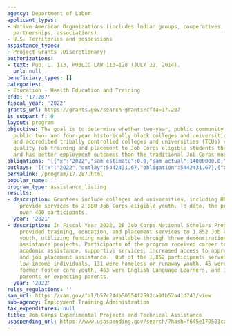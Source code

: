 ```yaml
---
agency: Department of Labor
applicant_types:
- Native American Organizations (includes lndian groups, cooperatives, corporations,
  partnerships, associations)
- U.S. Territories and possessions
assistance_types:
- Project Grants (Discretionary)
authorizations:
- text: Pub. L. 113, PUBLIC LAW 113–128 (JULY 22, 2014).
  url: null
beneficiary_types: []
categories:
- Education - Health Education and Training
cfda: '17.287'
fiscal_year: '2022'
grants_url: https://grants.gov/search-grants?cfda=17.287
is_subpart_f: 0
layout: program
objective: The goal is to determine whether two-year, public community colleges; accredited,
  public two- and four-year historically black colleges and universities (HBCUs);
  and accredited tribally controlled colleges and universities (TCUs) can provide
  quality job training and placement to Job Corps eligible students that is less costly
  and has better employment outcomes than the traditional Job Corps model.
obligations: '[{"x":"2022","sam_estimate":0.0,"sam_actual":14000000.0,"usa_spending_actual":14196963.0},{"x":"2023","sam_estimate":1000000.0,"sam_actual":0.0,"usa_spending_actual":1137579.0},{"x":"2024","sam_estimate":20000000.0,"sam_actual":0.0,"usa_spending_actual":-2003620.98}]'
outlays: '[{"x":"2022","outlay":5442431.67,"obligation":5442431.67},{"x":"2023","outlay":845483.87,"obligation":1057654.0},{"x":"2024","outlay":0.0,"obligation":3500000.0}]'
permalink: /program/17.287.html
popular_name: ''
program_type: assistance_listing
results:
- description: Grantees include colleges and universities, including HBCUs that will
    provide services to 2,080 Job Corps eligible youth. To date, the program has served
    over 400 participants.
  year: '2021'
- description: In Fiscal Year 2022, 28 Job Corps National Scholars Program grantees
    provided training, education, and placement services to 1,852 Job Corps eligible
    youth, utilizing funding made available through three demonstration and technical
    assistance projects. Participants of the program received career technical training,
    academic assistance, supportive services, increased access to apprenticeship programs,
    and job placement assistance.  Out of the 1,852 participants served, 1,567 were
    low-income individuals, 131 were homeless or runaway youth, 45 were current or
    former foster care youth, 463 were English Language Learners, and 119 were single
    parents or expecting parents.
  year: '2022'
rules_regulations: ''
sam_url: https://sam.gov/fal/b57c24da50554f2592ca9fb52a41d743/view
sub-agency: Employment Training Administration
tax_expenditures: null
title: Job Corps Experimental Projects and Technical Assistance
usaspending_url: https://www.usaspending.gov/search/?hash=f645e170503cac74dd32151c7b78039c
---
```


